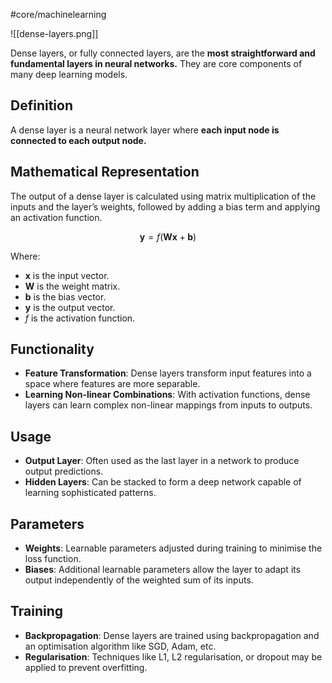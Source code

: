 #core/machinelearning

![[dense-layers.png]]

Dense layers, or fully connected layers, are the **most straightforward and fundamental layers in neural networks.** They are core components of many deep learning models.

## Definition

A dense layer is a neural network layer where **each input node is connected to each output node.**

## Mathematical Representation

The output of a dense layer is calculated using matrix multiplication of the inputs and the layer’s weights, followed by adding a bias term and applying an activation function.

$$
\mathbf{y} = f(\mathbf{Wx} + \mathbf{b})
$$

Where:
- $\mathbf{x}$ is the input vector.
- $\mathbf{W}$ is the weight matrix.
- $\mathbf{b}$ is the bias vector.
- $\mathbf{y}$ is the output vector.
- $f$ is the activation function.

## Functionality

- **Feature Transformation**: Dense layers transform input features into a space where features are more separable.
- **Learning Non-linear Combinations**: With activation functions, dense layers can learn complex non-linear mappings from inputs to outputs.

## Usage

- **Output Layer**: Often used as the last layer in a network to produce output predictions.
- **Hidden Layers**: Can be stacked to form a deep network capable of learning sophisticated patterns.

## Parameters

- **Weights**: Learnable parameters adjusted during training to minimise the loss function.
- **Biases**: Additional learnable parameters allow the layer to adapt its output independently of the weighted sum of its inputs.

## Training

- **Backpropagation**: Dense layers are trained using backpropagation and an optimisation algorithm like SGD, Adam, etc.
- **Regularisation**: Techniques like L1, L2 regularisation, or dropout may be applied to prevent overfitting.
